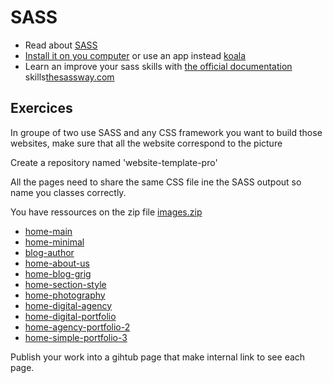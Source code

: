 # SASS

- Read about [SASS](http://sass-lang.com/)
- [Install it on you computer](http://sass-lang.com/install) or use an app instead [koala](http://koala-app.com/)
- Learn an improve your sass skills with [the official documentation](http://sass-lang.com/documentation/file.SASS_REFERENCE.html) skills[thesassway.com](http://thesassway.com/beginner)

## Exercices

In groupe of two use SASS and any CSS framework you want to build those websites, make sure that all the website correspond to the picture

Create a repository named 'website-template-pro'

All the pages need to share the same CSS file ine the SASS outpout so name you classes correctly.

You have ressources on the zip file [images.zip](images.zip)

- [home-main](home-main.png)
- [home-minimal](home-minimal.png)
- [blog-author](blog-author.png)
- [home-about-us](home-about-us.png)
- [home-blog-grig](home-blog-grig.png)
- [home-section-style](home-section-style.png)
- [home-photography](home-photography.png)
- [home-digital-agency](home-digital-agency.png)
- [home-digital-portfolio](home-digital-portfolio.png)
- [home-agency-portfolio-2](home-agency-portfolio-2.png)
- [home-simple-portfolio-3](home-simple-portfolio-3.png)


Publish your work into a gihtub page that make internal link to see each page.
